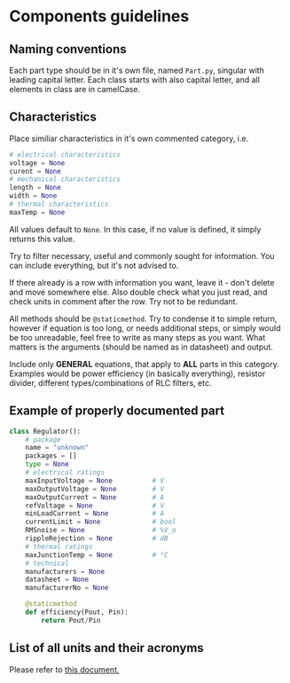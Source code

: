 # Components guidelines
## Naming conventions
Each part type should be in it's own file, named `Part.py`, singular with leading capital letter. Each class starts with also capital letter, and all elements in class are in camelCase. 
## Characteristics
Place similiar characteristics in it's own commented category, i.e.
```python
# electrical characteristics
voltage = None
curent = None
# mechanical characteristics
length = None
width = None
# thermal characteristics 
maxTemp = None
```
All values default to `None`. In this case, if no value is defined, it simply returns this value. 

Try to filter necessary, useful and commonly sought for information. You can include everything, but it's not advised to. 

If there already is a row with information you want, leave it - don't delete and move somewhere else. Also double check what you just read, and check units in comment after the row. Try not to be redundant.

All methods should be `@staticmethod`. Try to condense it to simple return, however if equation is too long, or needs additional steps, or simply would be too unreadable, feel free to write as many steps as you want. What matters is the arguments (should be named as in datasheet) and output. 

Include only **GENERAL** equations, that apply to **ALL** parts in this category. Examples would be power efficiency (in basically everything), resistor divider, different types/combinations of RLC filters, etc.

## Example of properly documented part
```python
class Regulator():
    # package
    name = "unknown"
    packages = []
    type = None
    # electrical ratings
    maxInputVoltage = None          # V
    maxOutputVoltage = None         # V
    maxOutputCurrent = None         # A
    refVoltage = None               # V
    minLoadCurrent = None           # A
    currentLimit = None             # bool
    RMSnoise = None                 # %V_o
    rippleRejection = None          # dB
    # thermal ratings
    maxJunctionTemp = None          # °C
    # technical
    manufacturers = None
    datasheet = None
    manufacturerNo = None

    @staticmethod
    def efficiency(Pout, Pin):
        return Pout/Pin
```

## List of all units and their acronyms
Please refer to [this document.](../documentation/units_list.md)